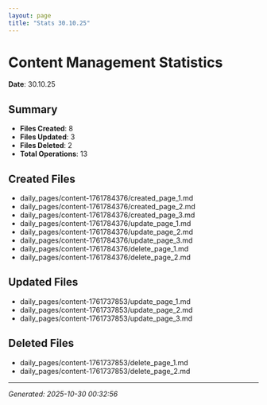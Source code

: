 ```yaml
---
layout: page
title: "Stats 30.10.25"
---
```


# Content Management Statistics

**Date**: 30.10.25

## Summary

- **Files Created**: 8
- **Files Updated**: 3  
- **Files Deleted**: 2
- **Total Operations**: 13

## Created Files

- daily_pages/content-1761784376/created_page_1.md
- daily_pages/content-1761784376/created_page_2.md
- daily_pages/content-1761784376/created_page_3.md
- daily_pages/content-1761784376/update_page_1.md
- daily_pages/content-1761784376/update_page_2.md
- daily_pages/content-1761784376/update_page_3.md
- daily_pages/content-1761784376/delete_page_1.md
- daily_pages/content-1761784376/delete_page_2.md

## Updated Files

- daily_pages/content-1761737853/update_page_1.md
- daily_pages/content-1761737853/update_page_2.md
- daily_pages/content-1761737853/update_page_3.md

## Deleted Files

- daily_pages/content-1761737853/delete_page_1.md
- daily_pages/content-1761737853/delete_page_2.md

---
*Generated: 2025-10-30 00:32:56*

